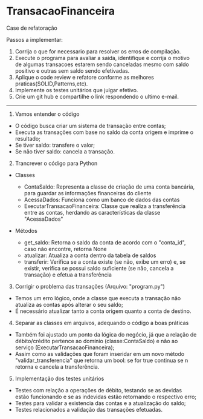 # TransacaoFinanceira
Case de refatoração

Passos a implementar:
1. Corrija o que for necessario para resolver os erros de compilação.
2. Execute o programa para avaliar a saida, identifique e corrija o motivo de algumas transacoes estarem sendo canceladas mesmo com saldo positivo e outras sem saldo sendo efetivadas.
3. Aplique o code review e refatore conforme as melhores praticas(SOLID,Patterns,etc).
4. Implemente os testes unitários que julgar efetivo.
5. Crie um git hub e compartilhe o link respondendo o ultimo e-mail.


------------------------

1. Vamos entender o código
- O código busca criar um sistema de transação entre contas;
- Executa as transações com base no saldo da conta origem e imprime o resultado;
- Se tiver saldo: transfere o valor;
- Se não tiver saldo: cancela a transação.

2. Trancrever o código para Python 
- Classes
    - ContaSaldo: Representa a classe de criação de uma conta bancária, para guardar as informações financeiras do cliente
    - AcessaDados: Funciona como um banco de dados das contas
    - ExecutarTransacaoFinanceira: Classe que realiza a transferência entre as contas, herdando as características da classe "AcessaDados"

- Métodos
    - get_saldo: Retorna o saldo da conta de acordo com o "conta_id", caso não encontre, retorna None
    - atualizar: Atualiza a conta dentro da tabela de saldos
    - transferir: Verifica se a conta existe (se não, exibe um erro) e, se existir, verifica se possui saldo suficiente (se não, cancela a transação) e efetua a transferência

3. Corrigir o problema das transações (Arquivo: "program.py")
- Temos um erro lógico, onde a classe que executa a transação não atualiza as contas após alterar o seu saldo;
- É necessário atualizar tanto a conta origem quanto a conta de destino.

4. Separar as classes em arquivos, adequando o código a boas práticas
- Também foi ajustado um ponto da lógica do negócio, já que a relação de débito/crédito pertence ao domínio (classe:ContaSaldo) e não ao serviço (ExecutarTransacaoFinanceira);
- Assim como as validações que foram inseridar em um novo método "validar_transferencia" que retorna um bool: se for true continua se n retorna e cancela a transferência.

5. Implementação dos testes unitários
- Testes com relação a operações de débito, testando se as devidas estão funcionando e se as indevidas estão retornando o respectivo erro;
- Testes para validar a existencia das contas e a atualização do saldo;
- Testes relacionados a validação das transações efetuadas.
